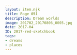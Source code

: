 ```yaml
---
layout: item.njk
title: Page 051
description: Dream worlds
image: 201702_20170806_0005.jpg
date: 2017-04
ID: 2017-red-sketchbook
tags:  
- dreams 
- places
---
```

